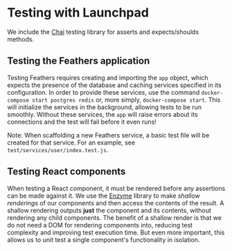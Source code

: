# Testing with Launchpad

We include the [Chai](http://chaijs.com/api/) testing library for asserts and expects/shoulds methods.

## Testing the Feathers application

Testing Feathers requires creating and importing the `app` object, which expects the presence of the database and caching services specified in its configuration. In order to provide these services, use the command `docker-compose start postgres redis` or, more simply, `docker-compose start`. This will initialize the services in the background, allowing tests to be run smoothly. Without these services, the `app` will raise errors about its connections and the test will fail before it even runs!

Note: When scaffolding a new Feathers service, a basic test file will be created for that service. For an example, see `test/services/user/index.test.js`.

## Testing React components

When testing a React component, it must be rendered before any assertions can be made against it.
We use the [Enzyme](http://airbnb.io/enzyme/index.html) library to make _shallow renderings_ of our components and then access the contents of the result.
A shallow rendering outputs **just** the component and its contents, without rendering any child components.
The benefit of a shallow render is that we do not need a DOM for rendering components into, reducing test complexity and improving test execution time.
But even more important, this allows us to unit test a single component's functionality in isolation.

